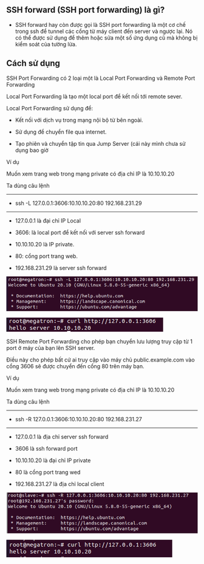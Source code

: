 ## SSH forward (SSH port forwarding) là gì?

-  SSH forward hay còn được gọi là SSH port forwarding là một cơ chế trong ssh để tunnel các cổng từ máy client đến server và ngược lại. Nó có thể được sử dụng để thêm hoặc sửa một số ứng dụng cũ mà không bị kiểm soát của tường lừa. 

## Cách sử dụng

SSH Port Forwarding có 2 loại một là Local Port Forwarding và Remote Port Forwarding

Local Port Forwarding là tạo một local port để kết nối tới remote sever.


Local Port Forwarding  sử dụng để:

- Kết nối với dịch vụ trong mạng nội bộ từ bên ngoài.

- Sử dụng để chuyển file qua internet.

- Tạo phiên và chuyển tập tin qua Jump Server (cái này mình chưa sử dụng bao giờ


Ví dụ 

Muốn xem trang web trong mạng private có địa chỉ IP là 10.10.10.20

Ta dùng câu lệnh

---
- ssh -L 127.0.0.1:3606:10.10.10.20:80 192.168.231.29
---

- 127.0.0.1 là đại chỉ IP Local

- 3606: là local port để kết nối với server ssh forward 

- 10.10.10.20 là IP private.

- 80: cổng port trang web.

- 192.168.231.29 là server ssh forward 



![sshfwiamge1](Image/ssffw1.png)

![sshfwimage2](Image/ssffw2.png)


SSH Remote Port Forwarding cho phép bạn chuyển lưu lượng truy cập từ 1 port ở máy của bạn lên SSH server.


Điều này cho phép bất cứ ai truy cập vào máy chủ public.example.com vào cổng 3606 sẽ được chuyển đến cổng 80 trên máy bạn.


Ví dụ 

Muốn xem trang web trong mạng private có địa chỉ IP là 10.10.10.20

Ta dùng câu lệnh

---
- ssh -R 127.0.0.1:3606:10.10.10.20:80 192.168.231.27
---

- 127.0.0.1 là địa chỉ server ssh forward

- 3606 là ssh forward port

- 10.10.10.20 là đại chỉ IP private

- 80 là cổng port trang wed

- 192.168.231.27 là địa chỉ local client


![sshfimage3](Image/ssffw3.png)

![sshfwimage4](Image/ssffw4.png)








